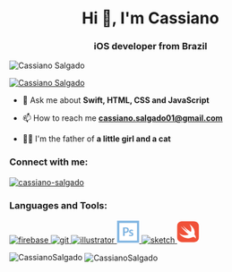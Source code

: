 <h1 align="center">Hi 👋, I'm Cassiano</h1>
<h3 align="center">iOS developer from Brazil</h3>

<p align="left"> <img src="https://komarev.com/ghpvc/?username=CassianoSalgado&label=Profile%20views&color=0e75b6&style=flat" alt="Cassiano Salgado" /> </p>

<p align="left"> <a href="https://github.com/ryo-ma/github-profile-trophy"><img src="https://github-profile-trophy.vercel.app/?username=CassianoSalgado" alt="Cassiano Salgado" /></a> </p>

- 💬 Ask me about **Swift, HTML, CSS and JavaScript**

- 📫 How to reach me **cassiano.salgado01@gmail.com**

- 👨‍👧 I'm the father of **a little girl and a cat**

<h3 align="left">Connect with me:</h3>
<p align="left">
<a href="https://www.linkedin.com/in/cassianosalgado/" target="blank"><img align="center" src="https://raw.githubusercontent.com/rahuldkjain/github-profile-readme-generator/master/src/images/icons/Social/linked-in-alt.svg" alt="cassiano-salgado" height="30" width="40" /></a>
</p>



<h3 align="left">Languages and Tools:</h3>
<p align="left"> <a href="https://firebase.google.com/" target="_blank"> <img src="https://www.vectorlogo.zone/logos/firebase/firebase-icon.svg" alt="firebase" width="40" height="40"/> </a> <a href="https://git-scm.com/" target="_blank"> <img src="https://www.vectorlogo.zone/logos/git-scm/git-scm-icon.svg" alt="git" width="40" height="40"/> </a> <a href="https://www.adobe.com/in/products/illustrator.html" target="_blank"> <img src="https://www.vectorlogo.zone/logos/adobe_illustrator/adobe_illustrator-icon.svg" alt="illustrator" width="40" height="40"/> </a>  <a href="https://www.photoshop.com/en" target="_blank"> <img src="https://raw.githubusercontent.com/devicons/devicon/master/icons/photoshop/photoshop-line.svg" alt="photoshop" width="40" height="40"/> </a> <a href="https://www.sketch.com/" target="_blank"> <img src="https://www.vectorlogo.zone/logos/sketchapp/sketchapp-icon.svg" alt="sketch" width="40" height="40"/> </a> <a href="https://developer.apple.com/swift/" target="_blank"> <img src="https://raw.githubusercontent.com/devicons/devicon/master/icons/swift/swift-original.svg" alt="swift" width="40" height="40"/> </a> </p>

<p><img align="left" src="https://github-readme-stats.vercel.app/api/top-langs?username=CassianoSalgado&show_icons=true&locale=en&layout=compact" alt="CassianoSalgado" /></p>

<p>&nbsp;<img align="center" src="https://github-readme-stats.vercel.app/api?username=CassianoSalgado&show_icons=true&locale=en" alt="CassianoSalgado" /></p>
